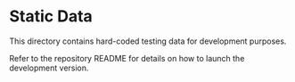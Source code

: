 # Static Data

This directory contains hard-coded testing data for development purposes.

Refer to the repository README for details on how to launch the development version.
